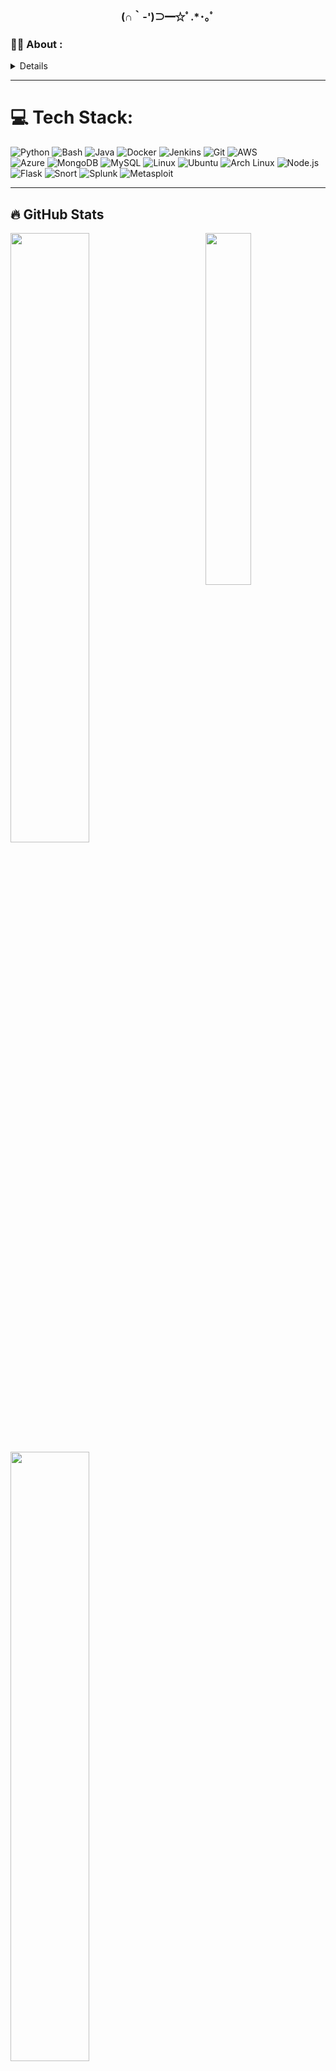 <hi>
 
<h3 align="center">(∩｀-')⊃━☆ﾟ.*･｡ﾟ
</h3>
<!--
<social>
<div id="badges" align="center">
  <a href="https://www.linkedin.com/in/architmadankar21/">
    <img src="https://img.shields.io/badge/LinkedIn-0077B5?style=for-the-badge&logo=linkedin&logoColor=white" alt="LinkedIn Badge"/>
      </a>
  <a href="https://instagram.com/whyarchit">
    <img src="https://img.shields.io/badge/Instagram-E4405F?style=for-the-badge&logo=instagram&logoColor=white" alt="Instagram Badge"/>
      </a>
</div>
  -->
  
### :technologist: About :
<div>
<details>
 
- 🔭 I’m currently working on: [HackTheBox](https://app.hackthebox.com/profile/448573)

- 🌱 I’m currently learning Python/Bash/Windows AD

- :mailbox:How to reach me:  [![Linkedin Badge](https://img.shields.io/badge/-linkedin-blue?style=flat&logo=Linkedin&logoColor=white)](https://www.linkedin.com/in/architmadankar21/)
</details>
  
</p>

 ---

# 💻 Tech Stack:
![Python](https://img.shields.io/badge/python-%233776AB.svg?style=for-the-badge&logo=python&logoColor=white)  ![Bash](https://img.shields.io/badge/bash-%23121011.svg?style=for-the-badge&logo=gnu-bash&logoColor=white)  ![Java](https://img.shields.io/badge/java-%23ED8B00.svg?style=for-the-badge&logo=java&logoColor=white)  ![Docker](https://img.shields.io/badge/docker-%230db7ed.svg?style=for-the-badge&logo=docker&logoColor=white)  ![Jenkins](https://img.shields.io/badge/jenkins-%23326ce5.svg?style=for-the-badge&logo=jenkins&logoColor=white)  ![Git](https://img.shields.io/badge/git-%23F05033.svg?style=for-the-badge&logo=git&logoColor=white)  ![AWS](https://img.shields.io/badge/aws-%23FF9900.svg?style=for-the-badge&logo=amazon-aws&logoColor=white)  
![Azure](https://img.shields.io/badge/azure-%230072C6.svg?style=for-the-badge&logo=azure-devops&logoColor=white)  ![MongoDB](https://img.shields.io/badge/mongodb-%2347A248.svg?style=for-the-badge&logo=mongodb&logoColor=white)  ![MySQL](https://img.shields.io/badge/mysql-%2300f.svg?style=for-the-badge&logo=mysql&logoColor=white)  ![Linux](https://img.shields.io/badge/linux-%23FCC624.svg?style=for-the-badge&logo=linux&logoColor=black)  ![Ubuntu](https://img.shields.io/badge/ubuntu-%23E95420.svg?style=for-the-badge&logo=ubuntu&logoColor=white) ![Arch Linux](https://img.shields.io/badge/archlinux-%231793d1.svg?style=for-the-badge&logo=arch-linux&logoColor=white) ![Node.js](https://img.shields.io/badge/node.js-%23339933.svg?style=for-the-badge&logo=node.js&logoColor=white)  ![Flask](https://img.shields.io/badge/flask-%23000000.svg?style=for-the-badge&logo=flask&logoColor=white)  ![Snort](https://img.shields.io/badge/snort-%23EB1D24.svg?style=for-the-badge&logo=snort&logoColor=white)  ![Splunk](https://img.shields.io/badge/splunk-%23000000.svg?style=for-the-badge&logo=splunk&logoColor=white)  ![Metasploit](https://img.shields.io/badge/metasploit-%230077C6.svg?style=for-the-badge&logo=metasploit&logoColor=white)  

  
  ---
## 🔥 GitHub Stats

<img align="right" width="38%" src="https://i.imgur.com/VxANS89.jpg"/>

<a href="https://github.com/architmadankar"><img width="50%" src="https://awesome-github-stats.azurewebsites.net/user-stats/architmadankar?cardType=level&theme=radical&preferLogin=true"></a>  
<a href="https://github.com/architmadankar"><img width="50%" src="https://nirzak-streak-stats.vercel.app?user=architmadankar&theme=radical"></a>  

[![Top Langs](https://github-readme-stats.vercel.app/api/top-langs/?username=architmadankar&layout=compact&theme=vision-friendly-dark)](https://github.com/anuraghazra/github-readme-stats)

